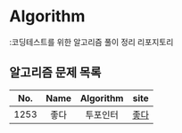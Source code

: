 # Algorithm
:코딩테스트를 위한 알고리즘 풀이 정리 리포지토리

## 알고리즘 문제 목록
|No.|Name|Algorithm|site|
|:---:|:---:|:---:|:---:|
|1253|좋다|투포인터|[좋다](https://www.acmicpc.net/problem/1253)|
